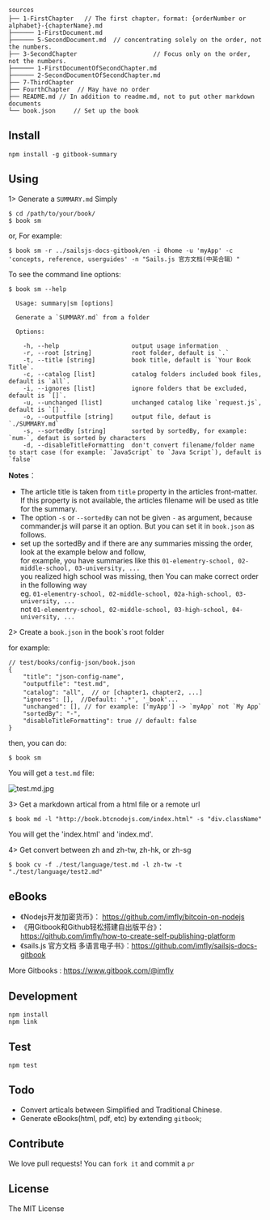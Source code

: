 ```
sources
├── 1-FirstChapter   // The first chapter，format: {orderNumber or alphabet}-{chapterName}.md
├────── 1-FirstDocument.md
├────── 5-SecondDocument.md  // concentrating solely on the order, not the numbers.
├── 3-SecondChapter                     // Focus only on the order, not the numbers.
├────── 1-FirstDocumentOfSecondChapter.md
├────── 2-SecondDocumentOfSecondChapter.md  
├── 7-ThirdChapter
├── FourthChapter  // May have no order
├── README.md // In addition to readme.md, not to put other markdown documents
└── book.json     // Set up the book
```


## Install

```
npm install -g gitbook-summary
```


## Using

1> Generate a `SUMMARY.md` Simply

```
$ cd /path/to/your/book/
$ book sm
```


or, For example:

```
$ book sm -r ../sailsjs-docs-gitbook/en -i 0home -u 'myApp' -c 'concepts, reference, userguides' -n "Sails.js 官方文档(中英合辑）"
```


To see the command line options:

```
$ book sm --help

  Usage: summary|sm [options]

  Generate a `SUMMARY.md` from a folder

  Options:

    -h, --help                    output usage information
    -r, --root [string]           root folder, default is `.`
    -t, --title [string]          book title, default is `Your Book Title`.
    -c, --catalog [list]          catalog folders included book files, default is `all`.
    -i, --ignores [list]          ignore folders that be excluded, default is `[]`.
    -u, --unchanged [list]        unchanged catalog like `request.js`, default is `[]`.
    -o, --outputfile [string]     output file, defaut is `./SUMMARY.md`
    -s, --sortedBy [string]       sorted by sortedBy, for example: `num-`, defaut is sorted by characters
    -d, --disableTitleFormatting  don't convert filename/folder name to start case (for example: `JavaScript` to `Java Script`), default is `false`

```


**Notes**： 
* The article title is taken from `title` property in the articles front-matter. If this property is not available, the articles filename will be used as title for the summary. 
* The option `-s` or `--sortedBy` can not be given `-` as argument, because commander.js will parse it an option. But you can set it in `book.json` as follows.  
* set up the sortedBy and if there are any summaries missing the order, look at the example below and follow,  
for example, you have summaries like this `01-elementry-school, 02-middle-school, 03-university, ...`  
you realized high school was missing, then You can make correct order in the following way  
eg. `01-elementry-school, 02-middle-school, 02a-high-school, 03-university, ...`  
not `01-elementry-school, 02-middle-school, 03-high-school, 04-university, ...`

2> Create a `book.json` in the book`s root folder

for example:

```
// test/books/config-json/book.json
{
    "title": "json-config-name",
    "outputfile": "test.md",
    "catalog": "all",  // or [chapter1，chapter2, ...]
    "ignores": [],  //Default: '.*', '_book'...
    "unchanged": [], // for example: ['myApp'] -> `myApp` not `My App`
    "sortedBy": "-",
    "disableTitleFormatting": true // default: false
}
```


then, you can do:

```
$ book sm
```


You will get a `test.md` file:

![test.md.jpg](doc/img/test.md.jpg)

3> Get a markdown artical from a html file or a remote url

```
$ book md -l "http://book.btcnodejs.com/index.html" -s "div.className"
```


You will get the 'index.html' and 'index.md'.

4> Get convert between zh and zh-tw, zh-hk, or zh-sg

```
$ book cv -f ./test/language/test.md -l zh-tw -t "./test/language/test2.md"
```


## eBooks

* 《Nodejs开发加密货币》： https://github.com/imfly/bitcoin-on-nodejs
* 《用Gitbook和Github轻松搭建自出版平台》： https://github.com/imfly/how-to-create-self-publishing-platform
* 《sails.js 官方文档 多语言电子书》：https://github.com/imfly/sailsjs-docs-gitbook

More Gitbooks : https://www.gitbook.com/@imfly

## Development

```
npm install
npm link
```


## Test

```
npm test
```


## Todo

- Convert articals between Simplified and Traditional Chinese.
- Generate eBooks(html, pdf, etc) by extending `gitbook`;

## Contribute

We love pull requests! You can `fork it` and commit a `pr`

## License

The MIT License
